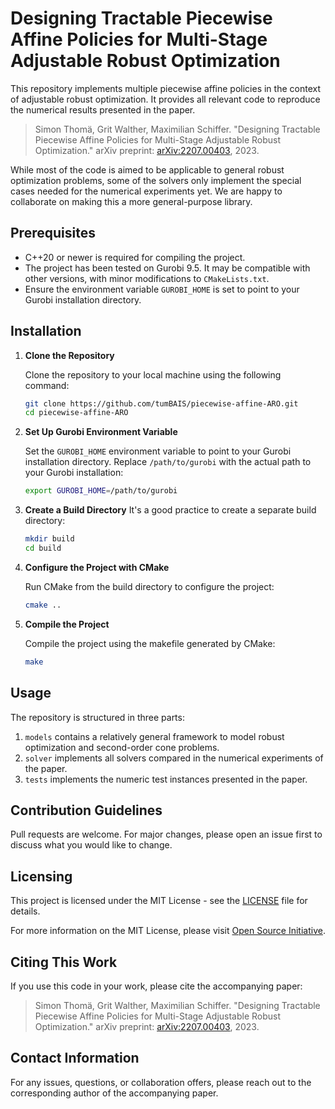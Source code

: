 # Designing Tractable Piecewise Affine Policies for Multi-Stage Adjustable Robust Optimization

This repository implements multiple piecewise affine policies in the context of adjustable robust optimization.
It provides all relevant code to reproduce the numerical results presented in the paper.

> Simon Thomä, Grit Walther, Maximilian Schiffer.
> "Designing Tractable Piecewise Affine Policies for Multi-Stage Adjustable Robust Optimization."
> arXiv preprint: [arXiv:2207.00403](https://arxiv.org/abs/2207.00403), 2023.

While most of the code is aimed to be applicable to general robust optimization problems,
some of the solvers only implement the special cases needed for the numerical experiments yet.
We are happy to collaborate on making this a more general-purpose library.

## Prerequisites

- C++20 or newer is required for compiling the project.
- The project has been tested on Gurobi 9.5. It may be compatible with other versions, with minor modifications to `CMakeLists.txt`.
- Ensure the environment variable `GUROBI_HOME` is set to point to your Gurobi installation directory.

## Installation

1. **Clone the Repository**

   Clone the repository to your local machine using the following command:

   ```bash
   git clone https://github.com/tumBAIS/piecewise-affine-ARO.git
   cd piecewise-affine-ARO
   ```

2. **Set Up Gurobi Environment Variable**

   Set the `GUROBI_HOME` environment variable to point to your Gurobi installation directory.
   Replace `/path/to/gurobi` with the actual path to your Gurobi installation:

    ```bash
   export GUROBI_HOME=/path/to/gurobi
   ```

3. **Create a Build Directory**
   It's a good practice to create a separate build directory:
    ```bash
   mkdir build
    cd build
   ```

4. **Configure the Project with CMake**

   Run CMake from the build directory to configure the project:

    ```bash
    cmake ..
    ```

5. **Compile the Project**

   Compile the project using the makefile generated by CMake:

    ```bash
    make
    ```

## Usage

The repository is structured in three parts:
1. `models` contains a relatively general framework to model robust optimization and second-order cone problems.
2. `solver` implements all solvers compared in the numerical experiments of the paper.
3. `tests` implements the numeric test instances presented in the paper.

## Contribution Guidelines

Pull requests are welcome. For major changes, please open an issue first to discuss what you would like to change.

## Licensing

This project is licensed under the MIT License - see the [LICENSE](LICENSE) file for details.

For more information on the MIT License, please visit [Open Source Initiative](https://opensource.org/licenses/MIT).
## Citing This Work

If you use this code in your work, please cite the accompanying paper:
> Simon Thomä, Grit Walther, Maximilian Schiffer.
> "Designing Tractable Piecewise Affine Policies for Multi-Stage Adjustable Robust Optimization."
> arXiv preprint: [arXiv:2207.00403](https://arxiv.org/abs/2207.00403), 2023.

## Contact Information

For any issues, questions, or collaboration offers,
please reach out to the corresponding author of the accompanying paper.